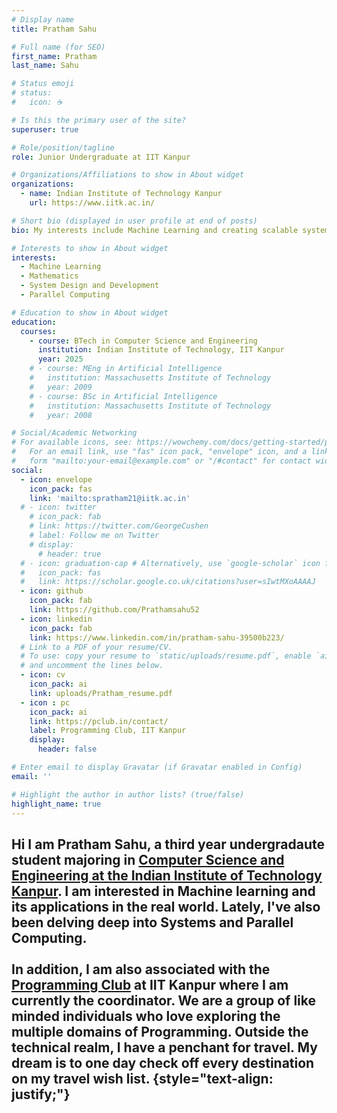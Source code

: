 ```yaml
---
# Display name
title: Pratham Sahu

# Full name (for SEO)
first_name: Pratham
last_name: Sahu

# Status emoji
# status:
#   icon: ☕️

# Is this the primary user of the site?
superuser: true

# Role/position/tagline
role: Junior Undergraduate at IIT Kanpur

# Organizations/Affiliations to show in About widget
organizations:
  - name: Indian Institute of Technology Kanpur
    url: https://www.iitk.ac.in/

# Short bio (displayed in user profile at end of posts)
bio: My interests include Machine Learning and creating scalable systems

# Interests to show in About widget
interests:
  - Machine Learning
  - Mathematics
  - System Design and Development
  - Parallel Computing

# Education to show in About widget
education:
  courses:
    - course: BTech in Computer Science and Engineering
      institution: Indian Institute of Technology, IIT Kanpur
      year: 2025
    # - course: MEng in Artificial Intelligence
    #   institution: Massachusetts Institute of Technology
    #   year: 2009
    # - course: BSc in Artificial Intelligence
    #   institution: Massachusetts Institute of Technology
    #   year: 2008

# Social/Academic Networking
# For available icons, see: https://wowchemy.com/docs/getting-started/page-builder/#icons
#   For an email link, use "fas" icon pack, "envelope" icon, and a link in the
#   form "mailto:your-email@example.com" or "/#contact" for contact widget.
social:
  - icon: envelope
    icon_pack: fas
    link: 'mailto:spratham21@iitk.ac.in'
  # - icon: twitter
    # icon_pack: fab
    # link: https://twitter.com/GeorgeCushen
    # label: Follow me on Twitter
    # display:
      # header: true
  # - icon: graduation-cap # Alternatively, use `google-scholar` icon from `ai` icon pack
  #   icon_pack: fas
  #   link: https://scholar.google.co.uk/citations?user=sIwtMXoAAAAJ
  - icon: github
    icon_pack: fab
    link: https://github.com/Prathamsahu52
  - icon: linkedin
    icon_pack: fab
    link: https://www.linkedin.com/in/pratham-sahu-39500b223/
  # Link to a PDF of your resume/CV.
  # To use: copy your resume to `static/uploads/resume.pdf`, enable `ai` icons in `params.yaml`,
  # and uncomment the lines below.
  - icon: cv
    icon_pack: ai
    link: uploads/Pratham_resume.pdf
  - icon : pc
    icon_pack: ai
    link: https://pclub.in/contact/
    label: Programming Club, IIT Kanpur
    display:
      header: false

# Enter email to display Gravatar (if Gravatar enabled in Config)
email: ''

# Highlight the author in author lists? (true/false)
highlight_name: true
---
```

Hi I am Pratham Sahu, a third year undergradaute student majoring in [Computer Science and Engineering at the Indian Institute of Technology Kanpur](https://cse.iitk.ac.in/). I am interested in Machine learning and its applications in the real world. Lately, I've also been delving deep into Systems and Parallel Computing.<br><br>
In addition, I am also associated with the [Programming Club](https://pclub.in/contact/) at IIT Kanpur where I am currently the coordinator. We are a group of like minded individuals who love exploring the multiple domains of Programming. 
Outside the technical realm, I have a penchant for travel. My dream is to one day check off every destination on my travel wish list.
{style="text-align: justify;"}
---
